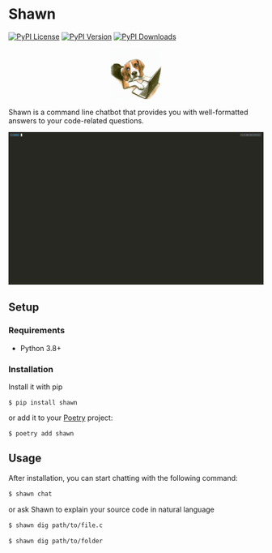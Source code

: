 # Shawn
[![PyPI License](https://img.shields.io/pypi/l/shawn.svg)](https://pypi.org/project/shawn)
[![PyPI Version](https://img.shields.io/pypi/v/shawn.svg)](https://pypi.org/project/shawn)
[![PyPI Downloads](https://img.shields.io/pypi/dm/shawn.svg?color=orange)](https://pypistats.org/packages/shawn)
<div style="text-align: center;">
  <img src="docs/imgs/shawn.png" style="width: 20%; height: auto;">
</div>

Shawn is a command line chatbot that provides you with well-formatted answers to your code-related questions. 

![Alt Text](docs/demo.gif)

## Setup

### Requirements

* Python 3.8+

### Installation

Install it with pip

```text
$ pip install shawn
```

or add it to your [Poetry](https://poetry.eustace.io/) project:

```text
$ poetry add shawn
```

## Usage

After installation, you can start chatting with the following command:

```bash
$ shawn chat

```
or ask Shawn to explain your source code in natural language

```bash
$ shawn dig path/to/file.c
```

```bash
$ shawn dig path/to/folder
```

